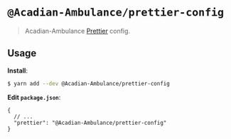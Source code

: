 # `@Acadian-Ambulance/prettier-config`

> Acadian-Ambulance [Prettier](https://prettier.io) config.

## Usage

**Install**:

```bash
$ yarn add --dev @Acadian-Ambulance/prettier-config
```

**Edit `package.json`**:

```jsonc
{
  // ...
  "prettier": "@Acadian-Ambulance/prettier-config"
}
```
